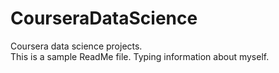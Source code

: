 # CourseraDataScience
Coursera data science projects.  
This is a sample ReadMe file.
Typing information about myself.
